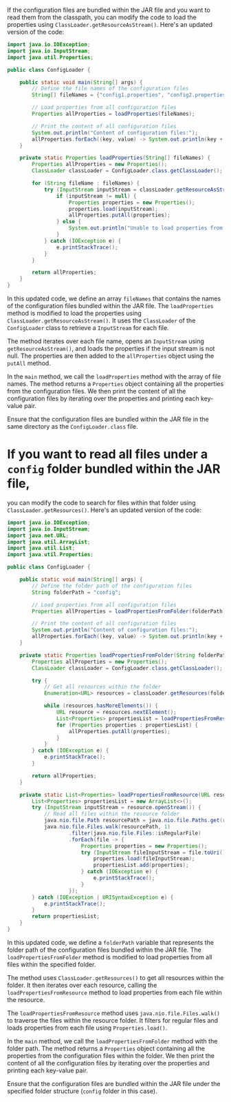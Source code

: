 If the configuration files are bundled within the JAR file and you want to read them from the classpath, 
you can modify the code to load the properties using `ClassLoader.getResourceAsStream()`. 
Here's an updated version of the code:

```java
import java.io.IOException;
import java.io.InputStream;
import java.util.Properties;

public class ConfigLoader {

    public static void main(String[] args) {
        // Define the file names of the configuration files
        String[] fileNames = {"config1.properties", "config2.properties", "config3.properties"};

        // Load properties from all configuration files
        Properties allProperties = loadProperties(fileNames);

        // Print the content of all configuration files
        System.out.println("Content of configuration files:");
        allProperties.forEach((key, value) -> System.out.println(key + " = " + value));
    }

    private static Properties loadProperties(String[] fileNames) {
        Properties allProperties = new Properties();
        ClassLoader classLoader = ConfigLoader.class.getClassLoader();

        for (String fileName : fileNames) {
            try (InputStream inputStream = classLoader.getResourceAsStream(fileName)) {
                if (inputStream != null) {
                    Properties properties = new Properties();
                    properties.load(inputStream);
                    allProperties.putAll(properties);
                } else {
                    System.out.println("Unable to load properties from file: " + fileName);
                }
            } catch (IOException e) {
                e.printStackTrace();
            }
        }

        return allProperties;
    }
}
```

In this updated code, we define an array `fileNames` that contains the names of the configuration files bundled within the JAR file. The `loadProperties` method is modified to load the properties using `ClassLoader.getResourceAsStream()`. It uses the `ClassLoader` of the `ConfigLoader` class to retrieve a `InputStream` for each file.

The method iterates over each file name, opens an `InputStream` using `getResourceAsStream()`, and loads the properties if the input stream is not null. The properties are then added to the `allProperties` object using the `putAll` method.

In the `main` method, we call the `loadProperties` method with the array of file names. The method returns a `Properties` object containing all the properties from the configuration files. We then print the content of all the configuration files by iterating over the properties and printing each key-value pair.

Ensure that the configuration files are bundled within the JAR file in the same directory as the `ConfigLoader.class` file.

# If you want to read all files under a `config` folder bundled within the JAR file, 

you can modify the code to search for files within that folder using `ClassLoader.getResources()`. Here's an updated version of the code:

```java
import java.io.IOException;
import java.io.InputStream;
import java.net.URL;
import java.util.ArrayList;
import java.util.List;
import java.util.Properties;

public class ConfigLoader {

    public static void main(String[] args) {
        // Define the folder path of the configuration files
        String folderPath = "config";

        // Load properties from all configuration files
        Properties allProperties = loadPropertiesFromFolder(folderPath);

        // Print the content of all configuration files
        System.out.println("Content of configuration files:");
        allProperties.forEach((key, value) -> System.out.println(key + " = " + value));
    }

    private static Properties loadPropertiesFromFolder(String folderPath) {
        Properties allProperties = new Properties();
        ClassLoader classLoader = ConfigLoader.class.getClassLoader();

        try {
            // Get all resources within the folder
            Enumeration<URL> resources = classLoader.getResources(folderPath);

            while (resources.hasMoreElements()) {
                URL resource = resources.nextElement();
                List<Properties> propertiesList = loadPropertiesFromResource(resource);
                for (Properties properties : propertiesList) {
                    allProperties.putAll(properties);
                }
            }
        } catch (IOException e) {
            e.printStackTrace();
        }

        return allProperties;
    }

    private static List<Properties> loadPropertiesFromResource(URL resource) {
        List<Properties> propertiesList = new ArrayList<>();
        try (InputStream inputStream = resource.openStream()) {
            // Read all files within the resource folder
            java.nio.file.Path resourcePath = java.nio.file.Paths.get(resource.toURI());
            java.nio.file.Files.walk(resourcePath, 1)
                    .filter(java.nio.file.Files::isRegularFile)
                    .forEach(file -> {
                        Properties properties = new Properties();
                        try (InputStream fileInputStream = file.toUri().toURL().openStream()) {
                            properties.load(fileInputStream);
                            propertiesList.add(properties);
                        } catch (IOException e) {
                            e.printStackTrace();
                        }
                    });
        } catch (IOException | URISyntaxException e) {
            e.printStackTrace();
        }
        return propertiesList;
    }
}
```

In this updated code, we define a `folderPath` variable that represents the folder path of the configuration files bundled within the JAR file. The `loadPropertiesFromFolder` method is modified to load properties from all files within the specified folder.

The method uses `ClassLoader.getResources()` to get all resources within the folder. It then iterates over each resource, calling the `loadPropertiesFromResource` method to load properties from each file within the resource.

The `loadPropertiesFromResource` method uses `java.nio.file.Files.walk()` to traverse the files within the resource folder. It filters for regular files and loads properties from each file using `Properties.load()`.

In the `main` method, we call the `loadPropertiesFromFolder` method with the folder path. The method returns a `Properties` object containing all the properties from the configuration files within the folder. We then print the content of all the configuration files by iterating over the properties and printing each key-value pair.

Ensure that the configuration files are bundled within the JAR file under the specified folder structure (`config` folder in this case).

